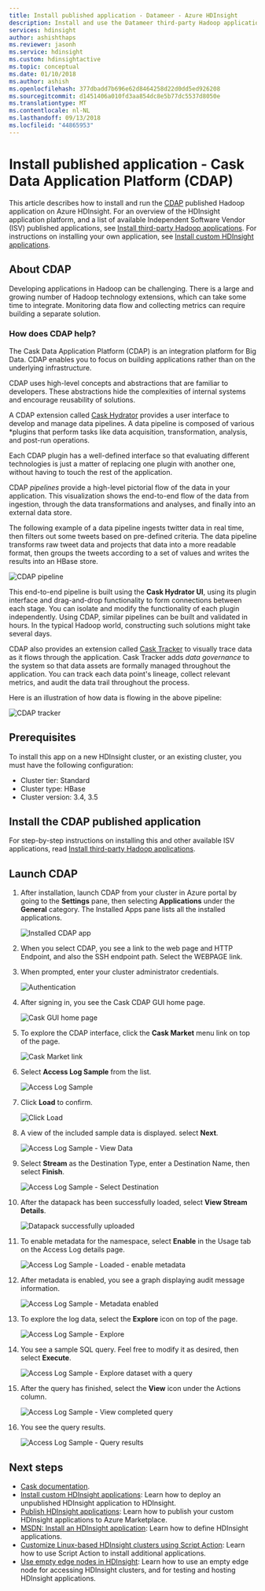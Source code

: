 ```yaml
---
title: Install published application - Datameer - Azure HDInsight
description: Install and use the Datameer third-party Hadoop application.
services: hdinsight
author: ashishthaps
ms.reviewer: jasonh
ms.service: hdinsight
ms.custom: hdinsightactive
ms.topic: conceptual
ms.date: 01/10/2018
ms.author: ashish
ms.openlocfilehash: 377dbadd7b696e62d8464258d22d0dd5ed926208
ms.sourcegitcommit: d1451406a010fd3aa854dc8e5b77dc5537d8050e
ms.translationtype: MT
ms.contentlocale: nl-NL
ms.lasthandoff: 09/13/2018
ms.locfileid: "44865953"
---
```

# <a name="install-published-application---cask-data-application-platform-cdap"></a>Install published application - Cask Data Application Platform (CDAP)

This article describes how to install and run the [CDAP](http://cask.co/products/cdap/) published Hadoop application on Azure HDInsight. For an overview of the HDInsight application platform, and a list of available Independent Software Vendor (ISV) published applications, see [Install third-party Hadoop applications](hdinsight-apps-install-applications.md). For instructions on installing your own application, see [Install custom HDInsight applications](hdinsight-apps-install-custom-applications.md).

## <a name="about-cdap"></a>About CDAP

Developing applications in Hadoop can be challenging.  There is a large and growing number of Hadoop technology extensions, which can take some time to integrate. Monitoring data flow and collecting metrics can require building a separate solution.

### <a name="how-does-cdap-help"></a>How does CDAP help?

The Cask Data Application Platform (CDAP) is an integration platform for Big Data. CDAP enables you to focus on building applications rather than on the underlying infrastructure.

CDAP uses high-level concepts and abstractions that are familiar to developers. These abstractions hide the complexities of internal systems and encourage reusability of solutions.

A CDAP extension called [Cask Hydrator](http://cask.co/products/hydrator/) provides a user interface to develop and manage data pipelines. A data pipeline is composed of various *plugins that perform tasks like data acquisition, transformation, analysis, and post-run operations.

Each CDAP plugin has a well-defined interface so that evaluating different technologies is just a matter of replacing one plugin with another one, without having to touch the rest of the application.

CDAP *pipelines* provide a high-level pictorial flow of the data in your application. This visualization shows the end-to-end flow of the data from ingestion, through the data transformations and analyses, and finally into an external data store.

The following example of a data pipeline ingests twitter data in real time, then filters out some tweets based on pre-defined criteria. The data pipeline transforms raw tweet data and projects that data into a more readable format, then groups the tweets according to a set of values and writes the results into an HBase store.

![CDAP pipeline](./media/hdinsight-apps-install-cask/pipeline.png)

This end-to-end pipeline is built using the **Cask Hydrator UI**, using its plugin interface and drag-and-drop functionality to form connections between each stage. You can isolate and modify the functionality of each plugin independently. Using CDAP, similar pipelines can be built and validated in hours. In the typical Hadoop world, constructing such solutions might take several days.

CDAP also provides an extension called [Cask Tracker](http://cask.co/products/tracker/) to visually trace data as it flows through the application. Cask Tracker adds *data governance* to the system so that data assets are formally managed throughout the application. You can track each data point's lineage, collect relevant metrics, and audit the data trail throughout the process.

Here is an illustration of how data is flowing in the above pipeline:

![CDAP tracker](./media/hdinsight-apps-install-cask/tracker.png)

## <a name="prerequisites"></a>Prerequisites

To install this app on a new HDInsight cluster, or an existing cluster, you must have the following configuration:

* Cluster tier: Standard
* Cluster type: HBase
* Cluster version: 3.4, 3.5

## <a name="install-the-cdap-published-application"></a>Install the CDAP published application

For step-by-step instructions on installing this and other available ISV applications, read [Install third-party Hadoop applications](hdinsight-apps-install-applications.md).

## <a name="launch-cdap"></a>Launch CDAP

1. After installation, launch CDAP from your cluster in Azure portal by going to the **Settings** pane, then selecting **Applications** under the **General** category. The Installed Apps pane lists all the installed applications.

    ![Installed CDAP app](./media/hdinsight-apps-install-cask/cdap-app.png)

2. When you select CDAP, you see a link to the web page and HTTP Endpoint, and also the SSH endpoint path. Select the WEBPAGE link.

3. When prompted, enter your cluster administrator credentials.

    ![Authentication](./media/hdinsight-apps-install-cask/auth.png)

4. After signing in, you see the Cask CDAP GUI home page.

    ![Cask GUI home page](./media/hdinsight-apps-install-cask/gui.png)

5. To explore the CDAP interface, click the **Cask Market** menu link on top of the page.

    ![Cask Market link](./media/hdinsight-apps-install-cask/cask-market.png)

6. Select **Access Log Sample** from the list.

    ![Access Log Sample](./media/hdinsight-apps-install-cask/market-log-sample.png)

7. Click **Load** to confirm.

    ![Click Load](./media/hdinsight-apps-install-cask/market-load.png)

8. A view of the included sample data is displayed. select **Next**.

    ![Access Log Sample - View Data](./media/hdinsight-apps-install-cask/market-view-data.png)

9. Select **Stream** as the Destination Type, enter a Destination Name, then select **Finish**.

    ![Access Log Sample - Select Destination](./media/hdinsight-apps-install-cask/market-destination.png)

10. After the datapack has been successfully loaded, select **View Stream Details**.

    ![Datapack successfully uploaded](./media/hdinsight-apps-install-cask/market-view-details.png)

11. To enable metadata for the namespace, select **Enable** in the Usage tab on the Access Log details page.

    ![Access Log Sample - Loaded - enable metadata](./media/hdinsight-apps-install-cask/log-loaded.png)

12. After metadata is enabled, you see a graph displaying audit message information.

    ![Access Log Sample - Metadata enabled](./media/hdinsight-apps-install-cask/log-metadata.png)

13. To explore the log data, select the **Explore** icon on top of the page.

    ![Access Log Sample - Explore](./media/hdinsight-apps-install-cask/log-explore.png)

14. You see a sample SQL query. Feel free to modify it as desired, then select **Execute**.

    ![Access Log Sample - Explore dataset with a query](./media/hdinsight-apps-install-cask/log-query.png)

15. After the query has finished, select the **View** icon under the Actions column.

    ![Access Log Sample - View completed query](./media/hdinsight-apps-install-cask/log-query-view.png)

16. You see the query results.

    ![Access Log Sample - Query results](./media/hdinsight-apps-install-cask/log-query-results.png)

## <a name="next-steps"></a>Next steps

* [Cask documentation](http://cask.co/resources/documentation/).
* [Install custom HDInsight applications](hdinsight-apps-install-custom-applications.md): Learn how to deploy an unpublished HDInsight application to HDInsight.
* [Publish HDInsight applications](hdinsight-apps-publish-applications.md): Learn how to publish your custom HDInsight applications to Azure Marketplace.
* [MSDN: Install an HDInsight application](https://msdn.microsoft.com/library/mt706515.aspx): Learn how to define HDInsight applications.
* [Customize Linux-based HDInsight clusters using Script Action](hdinsight-hadoop-customize-cluster-linux.md): Learn how to use Script Action to install additional applications.
* [Use empty edge nodes in HDInsight](hdinsight-apps-use-edge-node.md): Learn how to use an empty edge node for accessing HDInsight clusters, and for testing and hosting HDInsight applications.
